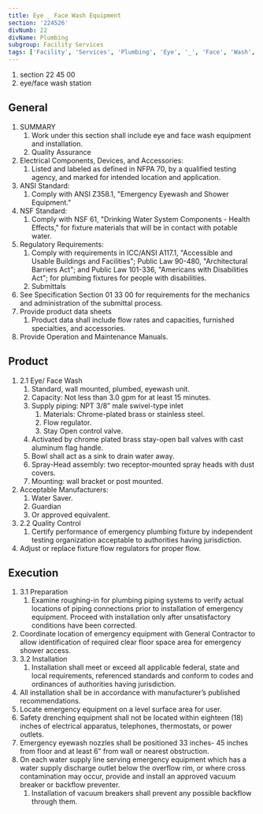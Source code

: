 ```yaml
---
title: Eye _ Face Wash Equipment
section: '224526'
divNumb: 22
divName: Plumbing
subgroup: Facility Services
tags: ['Facility', 'Services', 'Plumbing', 'Eye', '_', 'Face', 'Wash', 'Equipment']
---
```


   1. section 22 45 00
   1. eye/face wash station

## General

1. SUMMARY
   1. Work under this section shall include eye and face wash equipment and installation.
	1. Quality Assurance
2. Electrical Components, Devices, and Accessories:
      1. Listed and labeled as defined in NFPA 70, by a qualified testing agency, and marked for intended location and application.
3. ANSI Standard:
      1. Comply with ANSI Z358.1, "Emergency Eyewash and Shower Equipment."
4. NSF Standard:
      1. Comply with NSF 61, "Drinking Water System Components - Health Effects," for fixture materials that will be in contact with potable water.
5. Regulatory Requirements:
      1. Comply with requirements in ICC/ANSI A117.1, "Accessible and Usable Buildings and Facilities"; Public Law 90-480, "Architectural Barriers Act"; and Public Law 101-336, "Americans with Disabilities Act"; for plumbing fixtures for people with disabilities.
	1. Submittals
6. See Specification Section 01 33 00 for requirements for the mechanics and administration of the submittal process.
7. Provide product data sheets
	1. Product data shall include flow rates and capacities, furnished specialties, and accessories.
8. Provide Operation and Maintenance Manuals. 
## Product
1. 2.1 Eye/ Face Wash
   1. Standard, wall mounted, plumbed, eyewash unit. 
	1. Capacity: Not less than 3.0 gpm for at least 15 minutes. 
	2. Supply piping: NPT 3/8” male swivel-type inlet
		1. Materials: Chrome-plated brass or stainless steel.
		2. Flow regulator.
		3. Stay Open control valve.
	3. Activated by chrome plated brass stay-open ball valves with cast aluminum flag handle.
	4. Bowl shall act as a sink to drain water away.
	5. Spray-Head assembly: two receptor-mounted spray heads with dust covers. 
	6. Mounting: wall bracket or post mounted.
2. Acceptable Manufacturers:
	1. Water Saver.
	2. Guardian
	3. Or approved equivalent.
1. 2.2 Quality Control
   1. Certify performance of emergency plumbing fixture by independent testing organization acceptable to authorities having jurisdiction. 
2. Adjust or replace fixture flow regulators for proper flow. 


## Execution

1. 3.1 Preparation
   1. Examine roughing-in for plumbing piping systems to verify actual locations of piping connections prior to installation of emergency equipment. Proceed with installation only after unsatisfactory conditions have been corrected.
2. Coordinate location of emergency equipment with General Contractor to allow identification of required clear floor space area for emergency shower access.
1. 3.2 Installation
   1. Installation shall meet or exceed all applicable federal, state and local requirements, referenced standards and conform to codes and ordinances of authorities having jurisdiction. 
2. All installation shall be in accordance with manufacturer’s published recommendations.
3. Locate emergency equipment on a level surface area for user.
4. Safety drenching equipment shall not be located within eighteen (18) inches of electrical apparatus, telephones, thermostats, or power outlets.
5. Emergency eyewash nozzles shall be positioned 33 inches- 45 inches from floor and at least 6" from wall or nearest obstruction.
6. On each water supply line serving emergency equipment which has a water supply discharge outlet below the overflow rim, or where cross contamination may occur, provide and install an approved vacuum breaker or backflow preventer. 
	1. Installation of vacuum breakers shall prevent any possible backflow through them.

